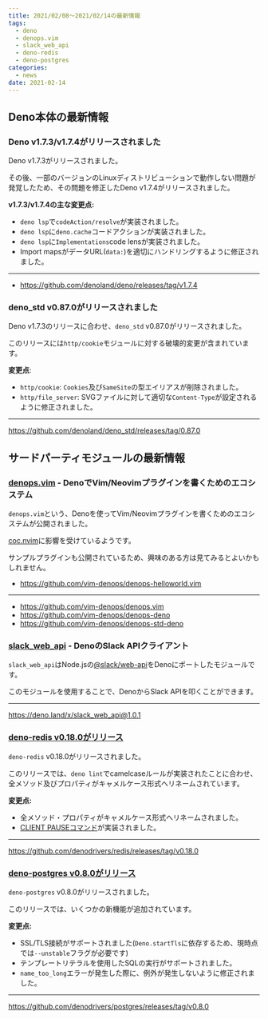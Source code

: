 ```yaml
---
title: 2021/02/08〜2021/02/14の最新情報
tags:
  - deno
  - denops.vim
  - slack_web_api
  - deno-redis
  - deno-postgres
categories:
  - news
date: 2021-02-14
---
```


## Deno本体の最新情報

### Deno v1.7.3/v1.7.4がリリースされました

Deno v1.7.3がリリースされました。

その後、一部のバージョンのLinuxディストリビューションで動作しない問題が発覚したため、その問題を修正したDeno v1.7.4がリリースされました。

**v1.7.3/v1.7.4の主な変更点:**

* `deno lsp`で`codeAction/resolve`が実装されました。
* `deno lsp`に`deno.cache`コードアクションが実装されました。
* `deno lsp`に`Implementations`code lensが実装されました。
* Import mapsがデータURL(`data:`)を適切にハンドリングするように修正されました。

---

* https://github.com/denoland/deno/releases/tag/v1.7.4

### deno_std v0.87.0がリリースされました

Deno v1.7.3のリリースに合わせ、`deno_std` v0.87.0がリリースされました。

このリリースには`http/cookie`モジュールに対する破壊的変更が含まれています。

**変更点**:

* `http/cookie`: `Cookies`及び`SameSite`の型エイリアスが削除されました。
* `http/file_server`: SVGファイルに対して適切な`Content-Type`が設定されるように修正されました。

---

https://github.com/denoland/deno_std/releases/tag/0.87.0

## サードパーティモジュールの最新情報

### [denops.vim](https://github.com/vim-denops/denops.vim) - DenoでVim/Neovimプラグインを書くためのエコシステム

`denops.vim`という、Denoを使ってVim/Neovimプラグインを書くためのエコシステムが公開されました。

[coc.nvim](https://github.com/neoclide/coc.nvim)に影響を受けているようです。

サンプルプラグインも公開されているため、興味のある方は見てみるとよいかもしれません。

* https://github.com/vim-denops/denops-helloworld.vim

---

* https://github.com/vim-denops/denops.vim
* https://github.com/vim-denops/denops-deno
* https://github.com/vim-denops/denops-std-deno

### [slack_web_api](https://deno.land/x/slack_web_api@1.0.1) - DenoのSlack APIクライアント

`slack_web_api`はNode.jsの[@slack/web-api](https://www.npmjs.com/package/@slack/web-api)をDenoにポートしたモジュールです。

このモジュールを使用することで、DenoからSlack APIを叩くことができます。

---

https://deno.land/x/slack_web_api@1.0.1

### [deno-redis v0.18.0がリリース](https://github.com/denodrivers/redis/releases/tag/v0.18.0)

`deno-redis` v0.18.0がリリースされました。

このリリースでは、`deno lint`でcamelcaseルールが実装されたことに合わせ、全メソッド及びプロパティがキャメルケース形式へリネームされています。

**変更点:**

* 全メソッド・プロパティがキャメルケース形式へリネームされました。
* [CLIENT PAUSEコマンド](https://redis.io/commands/client-pause)が実装されました。

---

https://github.com/denodrivers/redis/releases/tag/v0.18.0

### [deno-postgres v0.8.0がリリース](https://github.com/denodrivers/postgres/releases/tag/v0.8.0)

`deno-postgres` v0.8.0がリリースされました。

このリリースでは、いくつかの新機能が追加されています。

**変更点:**

- SSL/TLS接続がサポートされました(`Deno.startTls`に依存するため、現時点では`--unstable`フラグが必要です)
- テンプレートリテラルを使用したSQLの実行がサポートされました。
- `name_too_long`エラーが発生した際に、例外が発生しないように修正されました。

---

https://github.com/denodrivers/postgres/releases/tag/v0.8.0
